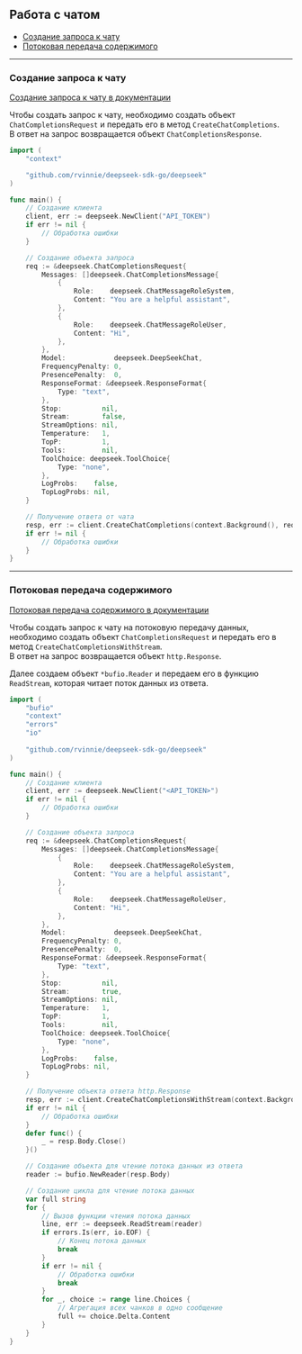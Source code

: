 ## Работа с чатом

* [Создание запроса к чату](#Создание-запроса-к-чату)
* [Потоковая передача содержимого](#Потоковая-передача-содержимого)

---

### Создание запроса к чату
[Создание запроса к чату в документации](https://api-docs.deepseek.com/api/create-chat-completion)

Чтобы создать запрос к чату, необходимо создать объект `ChatCompletionsRequest` и передать его в метод `CreateChatCompletions`.  
В ответ на запрос возвращается объект `ChatCompletionsResponse`.

```go
import (
    "context"

    "github.com/rvinnie/deepseek-sdk-go/deepseek"
)

func main() {
    // Создание клиента
    client, err := deepseek.NewClient("API_TOKEN")
    if err != nil {
        // Обработка ошибки
    }

    // Создание объекта запроса
    req := &deepseek.ChatCompletionsRequest{
        Messages: []deepseek.ChatCompletionsMessage{
            {
                Role:    deepseek.ChatMessageRoleSystem,
                Content: "You are a helpful assistant",
            },
            {
                Role:    deepseek.ChatMessageRoleUser,
                Content: "Hi",
            },
        },
        Model:            deepseek.DeepSeekChat,
        FrequencyPenalty: 0,
        PresencePenalty:  0,
        ResponseFormat: &deepseek.ResponseFormat{
            Type: "text",
        },
        Stop:          nil,
        Stream:        false,
        StreamOptions: nil,
        Temperature:   1,
        TopP:          1,
        Tools:         nil,
        ToolChoice: deepseek.ToolChoice{
            Type: "none",
        },
        LogProbs:    false,
        TopLogProbs: nil,
    }

    // Получение ответа от чата
    resp, err := client.CreateChatCompletions(context.Background(), req)
    if err != nil {
        // Обработка ошибки
    }
}
```

---

### Потоковая передача содержимого

[Потоковая передача содержимого в документации](https://api-docs.deepseek.com/api/create-chat-completion)

Чтобы создать запрос к чату на потоковую передачу данных, необходимо создать объект `ChatCompletionsRequest` и передать его в метод `CreateChatCompletionsWithStream`.   
В ответ на запрос возвращается объект `http.Response`.  

Далее создаем объект `*bufio.Reader` и передаем его в функцию `ReadStream`, которая читает поток данных из ответа.

```go
import (
    "bufio"
    "context"
    "errors"
    "io"
    
    "github.com/rvinnie/deepseek-sdk-go/deepseek"
)

func main() {
    // Создание клиента
    client, err := deepseek.NewClient("<API_TOKEN>")
    if err != nil {
        // Обработка ошибки
    }

    // Создание объекта запроса
    req := &deepseek.ChatCompletionsRequest{
        Messages: []deepseek.ChatCompletionsMessage{
            {
                Role:    deepseek.ChatMessageRoleSystem,
                Content: "You are a helpful assistant",
            },
            {
                Role:    deepseek.ChatMessageRoleUser,
                Content: "Hi",
            },
        },
        Model:            deepseek.DeepSeekChat,
        FrequencyPenalty: 0,
        PresencePenalty:  0,
        ResponseFormat: &deepseek.ResponseFormat{
            Type: "text",
        },
        Stop:          nil,
        Stream:        true,
        StreamOptions: nil,
        Temperature:   1,
        TopP:          1,
        Tools:         nil,
        ToolChoice: deepseek.ToolChoice{
            Type: "none",
        },
        LogProbs:    false,
        TopLogProbs: nil,
    }

    // Получение объекта ответа http.Response
    resp, err := client.CreateChatCompletionsWithStream(context.Background(), req)
    if err != nil {
        // Обработка ошибки
    }
    defer func() {
        _ = resp.Body.Close()
    }()

    // Создание объекта для чтение потока данных из ответа
    reader := bufio.NewReader(resp.Body)

    // Создание цикла для чтение потока данных
    var full string
    for {
        // Вызов функции чтения потока данных
        line, err := deepseek.ReadStream(reader)
        if errors.Is(err, io.EOF) {
            // Конец потока данных
            break
        }
        if err != nil {
            // Обработка ошибки
            break
        }
        for _, choice := range line.Choices {
            // Агрегация всех чанков в одно сообщение
            full += choice.Delta.Content
        }
    }
}

```
